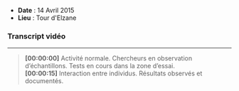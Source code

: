 <div class="col">

- **Date** : 14 Avril 2015
- **Lieu** : Tour d'Elzane

### Transcript vidéo

---

> **[00:00:00]** Activité normale. Chercheurs en observation d’échantillons. Tests en cours dans la zone d’essai.  
> **[00:00:15]** Interaction entre individus. Résultats observés et documentés.

</div>
